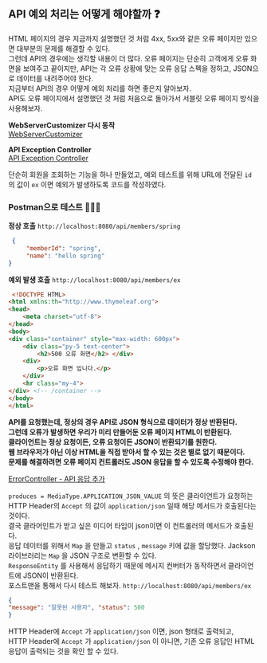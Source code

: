 ## API 예외 처리는 어떻게 해야할까 ❓<br>
HTML 페이지의 경우 지금까지 설명했던 것 처럼 4xx, 5xx와 같은 오류 페이지만 있으면 대부분의 문제를 해결할 수 있다.<br>
그런데 API의 경우에는 생각할 내용이 더 많다. 오류 페이지는 단순히 고객에게 오류 화면을 보여주고 끝이지만, API는 각 오류 상황에 맞는 오류 응답 스펙을 정하고, JSON으로 데이터를 내려주어야 한다.<br>
지금부터 API의 경우 어떻게 예외 처리를 하면 좋은지 알아보자.<br>
API도 오류 페이지에서 설명했던 것 처럼 처음으로 돌아가서 서블릿 오류 페이지 방식을 사용해보자.<br>

**WebServerCustomizer 다시 동작** <br>
[WebServerCustomizer](https://github.com/imkh817/exception-spring/blob/master/src/main/java/home/exception/WebServerCustomizer.java)

**API Exception Controller** <br>
[API Exception Controller](https://github.com/imkh817/exception-spring/blob/master/src/main/java/home/exception/api/ApiExceptionController.java)

단순히 회원을 조회하는 기능을 하나 만들었고, 예외 테스트를 위해 URL에 전달된 `id` 의 값이 `ex` 이면 예외가 발생하도록 코드를 작성하였다.<br>
### Postman으로 테스트 👨🏻‍💻
**정상 호출** `http://localhost:8080/api/members/spring`
```json
 {
     "memberId": "spring",
     "name": "hello spring"
}
```
**예외 발생 호출** `http://localhost:8080/api/members/ex`
```html
 <!DOCTYPE HTML>
<html xmlns:th="http://www.thymeleaf.org">
<head>
    <meta charset="utf-8">
</head>
<body>
<div class="container" style="max-width: 600px">
    <div class="py-5 text-center">
        <h2>500 오류 화면</h2> </div>
    <div>
        <p>오류 화면 입니다.</p>
    </div>
    <hr class="my-4">
</div> <!-- /container -->
</body>
</html>
```
**API를 요청했는데, 정상의 경우 API로 JSON 형식으로 데이터가 정상 반환된다. <br>
그런데 오류가 발생하면 우리가 미리 만들어둔 오류 페이지 HTML이 반환된다. <br>
클라이언트는 정상 요청이든, 오류 요청이든 JSON이 반환되기를 원한다. <br>
웹 브라우저가 아닌 이상 HTML을 직접 받아서 할 수 있는 것은 별로 없기 때문이다. <br>
문제를 해결하려면 오류 페이지 컨트롤러도 JSON 응답을 할 수 있도록 수정해야 한다. <br>**

[ErrorController - API 응답 추가](https://github.com/imkh817/exception-spring/blob/master/src/main/java/home/exception/ErrorController.java)

`produces = MediaType.APPLICATION_JSON_VALUE` 의 뜻은 클라이언트가 요청하는 HTTP Header의
`Accept` 의 값이 `application/json` 일때 해당 메서드가 호출된다는 것이다. <br>
결국 클라어인트가 받고 싶은 미디어 타입이 json이면 이 컨트롤러의 메서드가 호출된다.<br>
응답 데이터를 위해서 `Map` 을 만들고 `status` , `message` 키에 값을 할당했다. Jackson 라이브러리는 `Map` 을 JSON 구조로 변환할 수 있다.<br>
`ResponseEntity` 를 사용해서 응답하기 때문에 메시지 컨버터가 동작하면서 클라이언트에 JSON이 반환된다. <br>
포스트맨을 통해서 다시 테스트 해보자. `http://localhost:8080/api/members/ex`<br>
```json
{
"message": "잘못된 사용자", "status": 500
}
```
HTTP Header에  `Accept` 가 `application/json` 이면, json 형태로 출력되고,<br>
HTTP Header에 `Accept` 가 `application/json` 이 아니면, 기존 오류 응답인 HTML 응답이 출력되는 것을 확인 할 수 있다.



